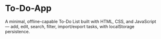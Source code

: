 # To-Do-App
 A minimal, offline-capable To-Do List built with HTML, CSS, and JavaScript — add, edit, search, filter, import/export tasks, with localStorage persistence.
